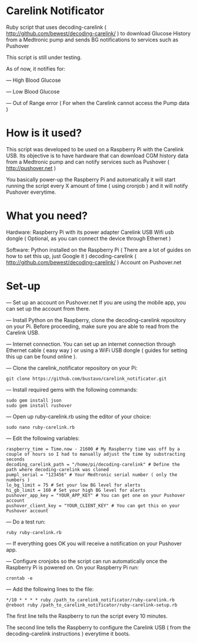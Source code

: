 Carelink Notificator
====================

Ruby script that uses decoding-carelink ( http://github.com/bewest/decoding-carelink/ ) to download Glucose History from a Medtronic pump and sends BG notifications to services such as Pushover

This script is still under testing.

As of now, it notifies for:

— High Blood Glucose

— Low Blood Glucose

— Out of Range error ( For when the Carelink cannot access the Pump data )

How is it used?
====================

This script was developed to be used on a Raspberry Pi with the Carelink USB. Its objective is to have hardware that can download CGM history data from a Medtronic pump and can notify services such as Pushover ( http://pushover.net )

You basically power-up the Raspberry Pi and automatically it will start running the script every X amount of time ( using cronjob ) and it will notify Pushover everytime.

What you need?
====================

Hardware:
Raspberry Pi with its power adapter
Carelink USB
Wifi usb dongle ( Optional, as you can connect the device through Ethernet )

Software:
Python installed on the Raspberry Pi ( There are a lot of guides on how to set this up, just Google it )
decoding-carelink ( http://github.com/bewest/decoding-carelink/ )
Account on Pushover.net

Set-up
====================

— Set up an account on Pushover.net If you are using the mobile app, you can set up the account from there.

— Install Python on the Raspberry, clone the decoding-carelink repository on your Pi. Before proceeding, make sure you are able to read from the Carelink USB.

— Internet connection. You can set up an internet connection through Ethernet cable ( easy way ) or using a WiFi USB dongle ( guides for setting this up can be found online ).

— Clone the carelink_notificator repository on your Pi: 

```
git clone https://github.com/bustavo/carelink_notificator.git
```

— Install required gems with the following commands: 

```
sudo gem install json
sudo gem install rushover
```

— Open up ruby-carelink.rb using the editor of your choice:

```
sudo nano ruby-carelink.rb
```

— Edit the following variables:

```
raspberry_time = Time.now - 21600 # My Raspberry time was off by a couple of hours so I had to manually adjust the time by substracting seconds
decoding_carelink_path = "/home/pi/decoding-carelink" # Define the path where decoding-carelink was cloned
pumpl_serial = "123456" # Your Medtronic serial number ( only the numbers )
lo_bg_limit = 75 # Set your low BG level for alerts
hi_gb_limit = 160 # Set your high BG level for alerts
pushover_app_key = "YOUR_APP_KEY" # You can get one on your Pushover account
pushover_client_key = "YOUR_CLIENT_KEY" # You can get this on your Pushover account
```

— Do a test run:

```
ruby ruby-carelink.rb
```

— If everything goes OK you will receive a notification on your Pushover app.

— Configure cronjobs so the script can run automatically once the Raspberry Pi is powered on. On your Raspberry Pi run:

```
crontab -e
```

— Add the following lines to the file:

```
*/10 * * * * ruby /path_to_carelink_notificator/ruby-carelink.rb
@reboot ruby /path_to_carelink_notificator/ruby-carelink-setup.rb
```

The first line tells the Raspberry to run the script every 10 minutes.

The second line tells the Raspberry to configure the Carelink USB ( from the decoding-carelink instructions ) everytime it boots.
